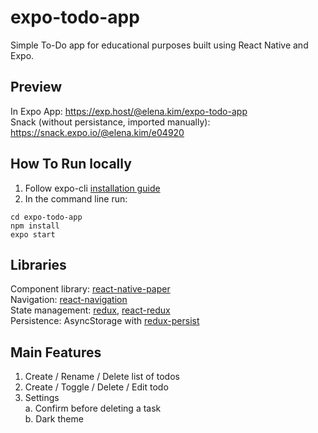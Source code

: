 # expo-todo-app

Simple To-Do app for educational purposes built using React Native and Expo.

## Preview
In Expo App: https://exp.host/@elena.kim/expo-todo-app  
Snack (without persistance, imported manually): https://snack.expo.io/@elena.kim/e04920

## How To Run locally
1. Follow expo-cli [installation guide](https://docs.expo.io/versions/v36.0.0/get-started/installation/)
2. In the command line run:
```
cd expo-todo-app
npm install
expo start
```

## Libraries
Component library: [react-native-paper](https://github.com/callstack/react-native-paper)  
Navigation: [react-navigation](https://reactnavigation.org/)  
State management: [redux](https://redux.js.org/), [react-redux](https://react-redux.js.org/)  
Persistence: AsyncStorage with [redux-persist](https://github.com/rt2zz/redux-persist)  

## Main Features
1. Create / Rename / Delete list of todos
2. Create / Toggle / Delete / Edit todo
3. Settings  
    a. Confirm before deleting a task  
    b. Dark theme